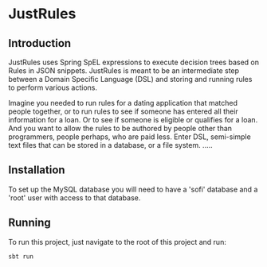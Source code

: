# JustRules

## Introduction

JustRules uses Spring SpEL expressions to execute decision trees based on Rules in JSON snippets.
JustRules is meant to be an intermediate step between a Domain Specific Language (DSL) and storing and 
running rules to perform various actions.

Imagine you needed to run rules for a dating application that matched people together, or
to run rules to see if someone has entered all their information for a loan.  Or to see if 
someone is eligible or qualifies for a loan.  And you want to allow the rules to be authored 
by people other than programmers, people perhaps, who are paid less.  Enter DSL, semi-simple text files
that can be stored in a database, or a file system.  .....

## Installation

To set up the MySQL database you will need to have a 'sofi'
database and a 'root' user with access to that database.

## Running

To run this project, just navigate to the root of this project and run:
```
sbt run
```

